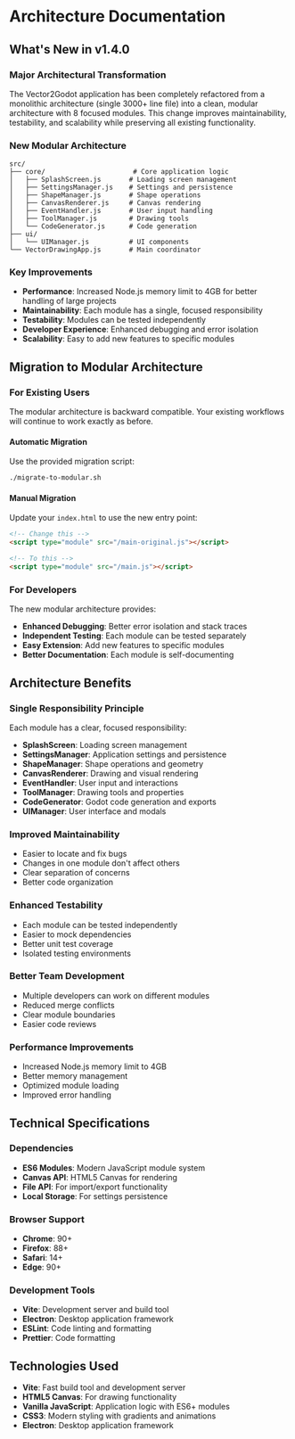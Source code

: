 # Architecture Documentation

## What's New in v1.4.0

### Major Architectural Transformation
The Vector2Godot application has been completely refactored from a monolithic architecture (single 3000+ line file) into a clean, modular architecture with 8 focused modules. This change improves maintainability, testability, and scalability while preserving all existing functionality.

### New Modular Architecture
```
src/
├── core/                      # Core application logic
│   ├── SplashScreen.js       # Loading screen management
│   ├── SettingsManager.js    # Settings and persistence
│   ├── ShapeManager.js       # Shape operations
│   ├── CanvasRenderer.js     # Canvas rendering
│   ├── EventHandler.js       # User input handling
│   ├── ToolManager.js        # Drawing tools
│   └── CodeGenerator.js      # Code generation
├── ui/
│   └── UIManager.js          # UI components
└── VectorDrawingApp.js       # Main coordinator
```

### Key Improvements
- **Performance**: Increased Node.js memory limit to 4GB for better handling of large projects
- **Maintainability**: Each module has a single, focused responsibility
- **Testability**: Modules can be tested independently
- **Developer Experience**: Enhanced debugging and error isolation
- **Scalability**: Easy to add new features to specific modules

## Migration to Modular Architecture

### For Existing Users
The modular architecture is backward compatible. Your existing workflows will continue to work exactly as before.

#### Automatic Migration
Use the provided migration script:
```bash
./migrate-to-modular.sh
```

#### Manual Migration
Update your `index.html` to use the new entry point:
```html
<!-- Change this -->
<script type="module" src="/main-original.js"></script>

<!-- To this -->
<script type="module" src="/main.js"></script>
```

### For Developers
The new modular architecture provides:
- **Enhanced Debugging**: Better error isolation and stack traces
- **Independent Testing**: Each module can be tested separately
- **Easy Extension**: Add new features to specific modules
- **Better Documentation**: Each module is self-documenting

## Architecture Benefits

### Single Responsibility Principle
Each module has a clear, focused responsibility:
- **SplashScreen**: Loading screen management
- **SettingsManager**: Application settings and persistence
- **ShapeManager**: Shape operations and geometry
- **CanvasRenderer**: Drawing and visual rendering
- **EventHandler**: User input and interactions
- **ToolManager**: Drawing tools and properties
- **CodeGenerator**: Godot code generation and exports
- **UIManager**: User interface and modals

### Improved Maintainability
- Easier to locate and fix bugs
- Changes in one module don't affect others
- Clear separation of concerns
- Better code organization

### Enhanced Testability
- Each module can be tested independently
- Easier to mock dependencies
- Better unit test coverage
- Isolated testing environments

### Better Team Development
- Multiple developers can work on different modules
- Reduced merge conflicts
- Clear module boundaries
- Easier code reviews

### Performance Improvements
- Increased Node.js memory limit to 4GB
- Better memory management
- Optimized module loading
- Improved error handling

## Technical Specifications

### Dependencies
- **ES6 Modules**: Modern JavaScript module system
- **Canvas API**: HTML5 Canvas for rendering
- **File API**: For import/export functionality
- **Local Storage**: For settings persistence

### Browser Support
- **Chrome**: 90+
- **Firefox**: 88+
- **Safari**: 14+
- **Edge**: 90+

### Development Tools
- **Vite**: Development server and build tool
- **Electron**: Desktop application framework
- **ESLint**: Code linting and formatting
- **Prettier**: Code formatting

## Technologies Used

- **Vite**: Fast build tool and development server
- **HTML5 Canvas**: For drawing functionality
- **Vanilla JavaScript**: Application logic with ES6+ modules
- **CSS3**: Modern styling with gradients and animations
- **Electron**: Desktop application framework
